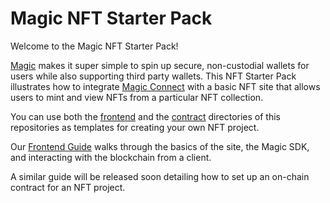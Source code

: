 # Magic NFT Starter Pack 

Welcome to the Magic NFT Starter Pack!

[Magic](https://magic.link) makes it super simple to spin up secure, non-custodial wallets for users while also supporting third party wallets. This NFT Starter Pack illustrates how to integrate [Magic Connect](https://magic.link/connect) with a basic NFT site that allows users to mint and view NFTs from a particular NFT collection.

You can use both the [frontend](./frontend/) and the [contract](./contract/) directories of this repositories as templates for creating your own NFT project.

Our [Frontend Guide](./frontend/README.md) walks through the basics of the site, the Magic SDK, and interacting with the blockchain from a client.

A similar guide will be released soon detailing how to set up an on-chain contract for an NFT project.